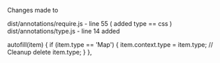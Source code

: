 Changes made to

dist/annotations/require.js - line 55 ( added type == css )
dist/annotations/type.js - line 14 added

autofill(item) {
  if (item.type == 'Map') {
    item.context.type = item.type;
    // Cleanup
    delete item.type;
  }
},

